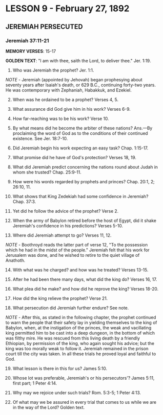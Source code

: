 # LESSON 9 - February 27, 1892
## JEREMIAH PERSECUTED
### Jeremiah 37:11-21

**MEMORY VERSES**: 15-17

**GOLDEN TEXT**: "I am with thee, saith the Lord, to deliver thee." Jer. 1:19.

1. Who was Jeremiah the prophet? Jer. 1:1.

*NOTE* - Jeremiah (appointed by Jehovah) began prophesying about seventy years after Isaiah's death, or 629 B.C., continuing forty-two years. He was contemporary with Zephaniah, Habakkuk, and Ezekiel.

2. When was he ordained to be a prophet? Verses 4, 5.

3. What assurance did God give him in his work? Verses 6-9.

4. How far-reaching was to be his work? Verse 10.

5. By what means did he become the arbiter of these nations? Ans.—By proclaiming the word of God as to the conditions of their continued existence. See Jer. 18:7-10.

6. Did Jeremiah begin his work expecting an easy task? Chap. 1:15-17.

7. What promise did he have of God's protection? Verses 18, 19.

8. What did Jeremiah predict concerning the nations round about Judah in whom she trusted? Chap. 25:9-11.

9. How were his words regarded by prophets and princes? Chap. 20:1, 2; 26:10, 11.

10. What shows that King Zedekiah had some confidence in Jeremiah? Chap. 37:3.

11. Yet did he follow the advice of the prophet? Verse 2.

12. When the army of Babylon retired before the host of Egypt, did it shake Jeremiah's confidence in his predictions? Verses 5-10.

13. Where did Jeremiah attempt to go? Verses 11, 12.

*NOTE* - Boothroyd reads the latter part of verse 12, "To the possession which he had in the midst of the people." Jeremiah felt that his work for Jerusalem was done, and he wished to retire to the quiet village of Anathoth.

14. With what was he charged? and how was he treated? Verses 13-15.

15. After he had been there many days, what did the king do? Verses 16, 17.

16. What plea did he make? and how did he reprove the king? Verses 18-20.

17. How did the king relieve the prophet? Verse 21.

18. What persecution did Jeremiah further endure? See note.

*NOTE* - After this, as stated in the following chapter, the prophet continued to warn the people that their safety lay in yielding themselves to the king of Babylon, when, at the instigation of the princes, the weak and vacillating king permitted him to be cast into a deep dungeon, in the bottom of which was filthy mire. He was rescued from this living death by a friendly Ethiopian, by permission of the king, who again sought his advice; but the king was too morally weak to follow it. Jeremiah remained in the prison court till the city was taken. In all these trials he proved loyal and faithful to God.

19. What lesson is there in this for us? James 5:10.

20. Whose lot was preferable, Jeremiah's or his persecutors'? James 5:11, first part; 1 Peter 4:14.

21. Why may we rejoice under such trials? Rom. 5:3-5; 1 Peter 4:13.

22. Of what may we be assured in every trial that comes to us while we are in the way of the Lord? Golden text.